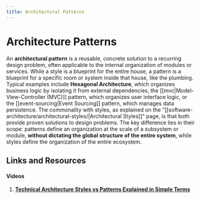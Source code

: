 ```yaml
---
title: Architectural Patterns
---
```


# Architecture Patterns

An **architectural pattern** is a reusable, concrete solution to a recurring design problem, often applicable to the internal organization of modules or services. While a style is a blueprint for the entire house, a pattern is a blueprint for a specific room or system inside that house, like the plumbing. Typical examples include **Hexagonal Architecture**, which organizes business logic by isolating it from external dependencies, the [[mvc|Model-View-Controller (MVC)]] pattern, which organizes user interface logic, or the [[event-sourcing|Event Sourcing]] pattern, which manages data persistence. The commonality with styles, as explained on the "[[software-architecture/architectural-styles/|Architectural Styles]]" page, is that both provide proven solutions to design problems. The key difference lies in their scope: patterns define an organization at the scale of a subsystem or module, **without dictating the global structure of the entire system**, while styles define the organization of the entire ecosystem.

## Links and Resources

#### Videos

1. **[Technical Architecture Styles vs Patterns Explained in Simple Terms](https://www.youtube.com/watch?v=5FbDO8bHEko)**